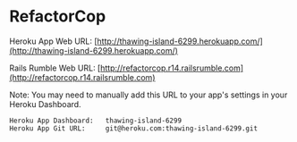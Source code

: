 # RefactorCop

Heroku App Web URL:   [http://thawing-island-6299.herokuapp.com/](http://thawing-island-6299.herokuapp.com/)

Rails Rumble Web URL: [http://refactorcop.r14.railsrumble.com](http://refactorcop.r14.railsrumble.com)

Note: You may need to manually add this URL to your app's settings in your
Heroku Dashboard.

```
Heroku App Dashboard:   thawing-island-6299
Heroku App Git URL:     git@heroku.com:thawing-island-6299.git
```
